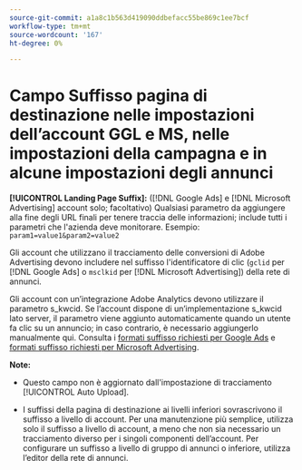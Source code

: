```yaml
---
source-git-commit: a1a8c1b563d419090ddbefacc55be869c1ee7bcf
workflow-type: tm+mt
source-wordcount: '167'
ht-degree: 0%

---
```

# Campo Suffisso pagina di destinazione nelle impostazioni dell’account GGL e MS, nelle impostazioni della campagna e in alcune impostazioni degli annunci

**[!UICONTROL Landing Page Suffix]:** ([!DNL Google Ads] e [!DNL Microsoft Advertising] account solo; facoltativo) Qualsiasi parametro da aggiungere alla fine degli URL finali per tenere traccia delle informazioni; include tutti i parametri che l&#39;azienda deve monitorare. Esempio: `param1=value1&param2=value2`

Gli account che utilizzano il tracciamento delle conversioni di Adobe Advertising devono includere nel suffisso l&#39;identificatore di clic (`gclid` per [!DNL Google Ads] o `msclkid` per [!DNL Microsoft Advertising]) della rete di annunci.

Gli account con un’integrazione Adobe Analytics devono utilizzare il parametro s_kwcid. Se l’account dispone di un’implementazione s_kwcid lato server, il parametro viene aggiunto automaticamente quando un utente fa clic su un annuncio; in caso contrario, è necessario aggiungerlo manualmente qui. Consulta i [formati suffisso richiesti per Google Ads](/help/search-social-commerce/tracking/formats-click-tracking-google.md) e [formati suffisso richiesti per Microsoft Advertising](/help/search-social-commerce/tracking/formats-click-tracking-microsoft.md).

**Note:**

* Questo campo non è aggiornato dall&#39;impostazione di tracciamento [!UICONTROL Auto Upload].

* I suffissi della pagina di destinazione ai livelli inferiori sovrascrivono il suffisso a livello di account. Per una manutenzione più semplice, utilizza solo il suffisso a livello di account, a meno che non sia necessario un tracciamento diverso per i singoli componenti dell’account. Per configurare un suffisso a livello di gruppo di annunci o inferiore, utilizza l’editor della rete di annunci.
